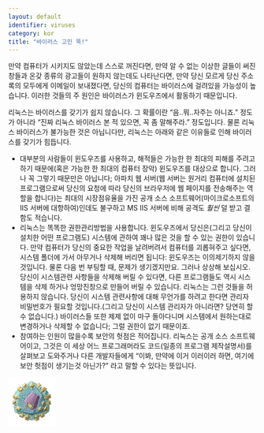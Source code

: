 ```yaml
---
layout: default
identifier: viruses
category: kor
title: "﻿바이러스 고민 뚝!"
---
```


만약 컴퓨터가 시키지도 않았는데 스스로 꺼진다면, 만약 알 수 없는 이상한 글들이 써진 창들과 온갖 종류의 광고들이 원하지 않는데도 나타난다면, 만약 당신 모르게 당신 주소록의 모두에게 이메일이 보내졌다면, 당신의 컴퓨터는 바이러스에 걸려있을 가능성이 높습니다. 이러한 것들의 주 원인은 바이러스가 윈도우즈에서 활동하기 때문입니다.

리눅스는 바이러스를 갖기가 쉽지 않습니다. 그 확률이란 “음..뭐..자주는 아니죠.” 정도가 아니라 “진짜 리눅스 바이러스 본 적 있으면, 꼭 좀 말해주라.” 정도입니다. 물론 리눅스 바이러스가 불가능한 것은 아닙니다만, 리눅스는 아래와 같은 이유들로 인해 바이러스를 갖기가 힘듭니다.

<ul>

<li>대부분의 사람들이 윈도우즈를 사용하고, 해적들은 가능한 한 최대의 피해를 주려고 하기 때문에(혹은 가능한 한 최대의 컴퓨터 장악) 윈도우즈를 대상으로 합니다. 그러나 꼭 그렇기 때문만은 아닙니다; 아파치 웹 서버(웹 서버는 원거리 컴퓨터에 설치된 프로그램으로써 당신의 요청에 따라 당신의 브라우저에 웹 페이지를 전송해주는 역할을 합니다)는 최대의 시장점유율을 가진 공개 소스 소프트웨어(마이크로소프트의 IIS 서버에 대항하여)인데도 불구하고 MS IIS 서버에 비해 공격도 <i>훨씬</i> 덜 받고 결함도 적습니다.</li>

<li>리눅스는 똑똑한 권한관리방법을 사용합니다. 윈도우즈에서 당신은(그리고 당신이 설치한 어떤 프로그램도) 시스템에 관하여 꽤나 많은 것을 할 수 있는 권한이 있습니다. 만약 컴퓨터가 당신의 중요한 작업을 날려버려서 컴퓨터를 괴롭혀주고 싶다면, 시스템 폴더에 가서 아무거나 삭제해 버리면 됩니다: 윈도우즈는 이의제기하지 않을 것입니다. 물론 다음 번 부팅할 때, 문제가 생기겠지만요. 그러나 상상해 보십시오. 당신이 시스템관련 사항들을 삭제해 버릴 수 있다면, 다른 프로그램들도 역시 시스템을 삭제 하거나 엉망진창으로 만들어 버릴 수 있습니다. 리눅스는 그런 것들을 허용하지 않습니다. 당신이 시스템 관련사항에 대해 무언가를 하려고 한다면 관리자 비밀번호가 필요할 것입니다.(그리고 당신이 시스템 관리자가 아니라면? 당연히 할 수 없습니다.) 바이러스들 또한 제제 없이 마구 돌아다니며 시스템에서 원하는대로 변경하거나 삭제할 수 없습니다; 그럴 권한이 없기 때문이죠.</li>

<li>참여하는 인원이 많을수록 보안의 헛점은 적어집니다. 리눅스는 공개 소스 소프트웨어이고, 그것은 이 세상 어느 프로그래머라도 코드(일종의 프로그램 제작설명서)를 살펴보고 도와주거나 다른 개발자들에게 “이봐, 만약에 이거 이러이러 하면, 여기에 보안 헛점이 생기는것 아닌가?” 라고 말할 수 있다는 뜻입니다.</li>

</ul>

<img src="/img/viruses_thumb.png" />




